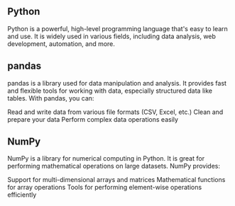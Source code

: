 ## Python
Python is a powerful, high-level programming language that's easy to learn and use. It is widely used in various fields, including data analysis, web development, automation, and more.

## pandas
pandas is a library used for data manipulation and analysis. It provides fast and flexible tools for working with data, especially structured data like tables. With pandas, you can:

Read and write data from various file formats (CSV, Excel, etc.)
Clean and prepare your data
Perform complex data operations easily

## NumPy
NumPy is a library for numerical computing in Python. It is great for performing mathematical operations on large datasets. NumPy provides:

Support for multi-dimensional arrays and matrices
Mathematical functions for array operations
Tools for performing element-wise operations efficiently


